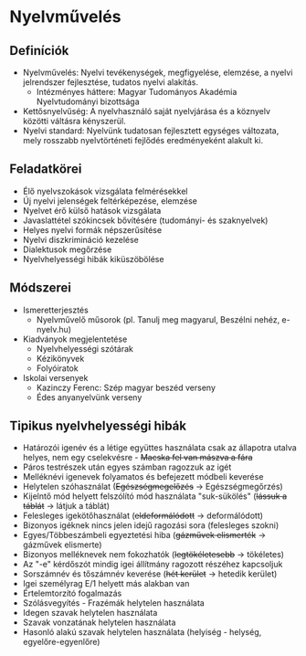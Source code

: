 # Nyelvművelés

## Definíciók

- Nyelvművelés: Nyelvi tevékenységek, megfigyelése, elemzése, a nyelvi
  jelrendszer fejlesztése, tudatos nyelvi alakítás.
  - Intézményes háttere: Magyar Tudományos Akadémia Nyelvtudományi bizottsága
- Kettősnyelvűség: A nyelvhasználó saját nyelvjárása és a köznyelv közötti
  váltásra kényszerül.
- Nyelvi standard: Nyelvünk tudatosan fejlesztett egységes változata, mely
    rosszabb nyelvtörténeti fejlődés eredményeként alakult ki.

## Feladatkörei

- Élő nyelvszokások vizsgálata felmérésekkel
- Új nyelvi jelenségek feltérképezése, elemzése
- Nyelvet érő külső hatások vizsgálata
- Javaslattétel szókincsek bővítésére (tudományi- és szaknyelvek)
- Helyes nyelvi formák népszerűsítése
- Nyelvi diszkrimináció kezelése
- Dialektusok megőrzése
- Nyelvhelyességi hibák kiküszöbölése

## Módszerei

- Ismeretterjesztés
  - Nyelvművelő műsorok (pl. Tanulj meg magyarul, Beszélni nehéz, e-nyelv.hu)
- Kiadványok megjelentetése
  - Nyelvhelyességi szótárak
  - Kézikönyvek
  - Folyóiratok
- Iskolai versenyek
  - Kazinczy Ferenc: Szép magyar beszéd verseny
  - Édes anyanyelvünk verseny

## Tipikus nyelvhelyességi hibák

- Határozói igenév és a létige együttes használata csak az állapotra utalva
  helyes, nem egy cselekvésre
      - ~~Macska fel van mászva a fára~~
- Páros testrészek után egyes számban ragozzuk az igét
- Melléknévi igenevek folyamatos és befejezett módbeli keverése
- Helytelen szóhasználat (~~Egészségmegelőzés~~ -> Egészségmegőrzés)
- Kijelntő mód helyett felszólító mód használata "suk-sükölés" (~~lássuk a táblát~~ -> látjuk a táblát)
- Felesleges igekötőhasználat (~~eldeformálódott~~ -> deformálódott)
- Bizonyos igéknek nincs jelen idejű ragozási sora (felesleges szokni)
- Egyes/Többeszámbeli egyeztetési hiba (~~gázművek elismerték~~ -> gázművek elismerte)
- Bizonyos melléknevek nem fokozhatók (~~legtökéletesebb~~ -> tökéletes)
- Az "-e" kérdőszót mindig igei állítmány ragozott részéhez kapcsoljuk
- Sorszámnév és tőszámnév keverése (~~hét kerület~~ -> hetedik kerület)
- Igei személyrag E/1 helyett más alakban van
- Értelemtorzító fogalmazás
- Szólásvegyítés - Frazémák helytelen használata
- Idegen szavak helytelen használata
- Szavak vonzatának helytelen használata
- Hasonló alakú szavak helytelen használata (helyiség - helység, egyelőre-egyenlőre)

